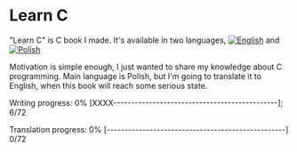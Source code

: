 # Learn C

"Learn C" is C book I made. It's available in two languages, [![English](https://github.com/kspalaiologos/markdown-here/raw/master/common/english.bmp "English")](English) and [![Polish](https://github.com/kspalaiologos/markdown-here/raw/master/common/polish.bmp "Polish")](Polish)
 
Motivation is simple enough, I just wanted to share my knowledge about C programming.
Main language is Polish, but I'm going to translate it to English, when this book will reach some serious state.

Writing progress: 0% [XXXX----------------------------------------------]; 6/72

Translation progress: 0% [--------------------------------------------------] 0/72
